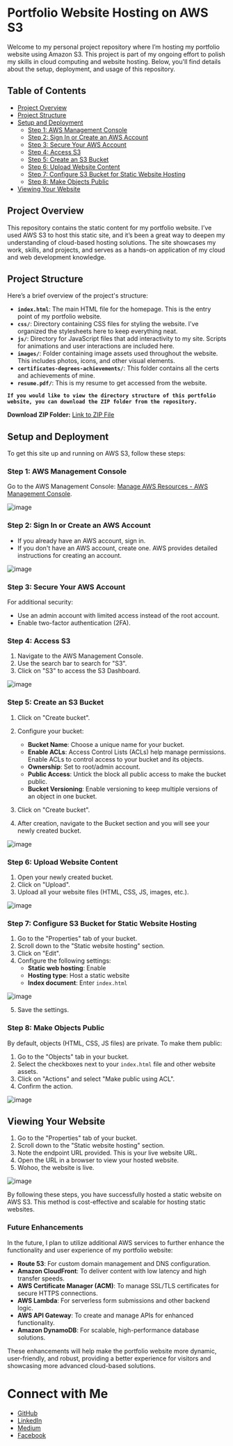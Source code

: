# Portfolio Website Hosting on AWS S3

Welcome to my personal project repository where I’m hosting my portfolio website using Amazon S3. This project is part of my ongoing effort to polish my skills in cloud computing and website hosting. Below, you'll find details about the setup, deployment, and usage of this repository.

## Table of Contents

- [Project Overview](#project-overview)
- [Project Structure](#project-structure)
- [Setup and Deployment](#setup-and-deployment)
  - [Step 1: AWS Management Console](#step-1-aws-management-console)
  - [Step 2: Sign In or Create an AWS Account](#step-2-sign-in-or-create-an-aws-account)
  - [Step 3: Secure Your AWS Account](#step-3-secure-your-aws-account)
  - [Step 4: Access S3](#step-4-access-s3)
  - [Step 5: Create an S3 Bucket](#step-5-create-an-s3-bucket)
  - [Step 6: Upload Website Content](#step-6-upload-website-content)
  - [Step 7: Configure S3 Bucket for Static Website Hosting](#step-7-configure-s3-bucket-for-static-website-hosting)
  - [Step 8: Make Objects Public](#step-8-make-objects-public)
- [Viewing Your Website](#viewing-your-website)

## Project Overview

This repository contains the static content for my portfolio website. I’ve used AWS S3 to host this static site, and it’s been a great way to deepen my understanding of cloud-based hosting solutions. The site showcases my work, skills, and projects, and serves as a hands-on application of my cloud and web development knowledge.

## Project Structure

Here’s a brief overview of the project's structure:

- **`index.html`**: The main HTML file for the homepage. This is the entry point of my portfolio website.
- **`css/`**: Directory containing CSS files for styling the website. I've organized the stylesheets here to keep everything neat.
- **`js/`**: Directory for JavaScript files that add interactivity to my site. Scripts for animations and user interactions are included here.
- **`images/`**: Folder containing image assets used throughout the website. This includes photos, icons, and other visual elements.
- **`certificates-degrees-achievements/`**: This folder contains all the certs and achievements of mine.
- **`resume.pdf/`**: This is my resume to get accessed from the website.

**`If you would like to view the directory structure of this portfolio website, you can download the ZIP folder from the repository.`**
  
  **Download ZIP Folder:** [Link to ZIP File](https://github.com/DaudCloud-sudo/portfolio-website-hosting-on-AWS-S3/blob/main/daud-portfolio-website%20content.zip)



## Setup and Deployment

To get this site up and running on AWS S3, follow these steps:

### Step 1: AWS Management Console

Go to the AWS Management Console: [Manage AWS Resources - AWS Management Console](https://aws.amazon.com/console/).

![image](https://github.com/user-attachments/assets/bd31eaa7-9474-4952-b9a9-d3549d4cc90d)

### Step 2: Sign In or Create an AWS Account

- If you already have an AWS account, sign in.
- If you don't have an AWS account, create one. AWS provides detailed instructions for creating an account.

![image](https://github.com/user-attachments/assets/c20c22b2-4c9e-4b69-a60a-818613fc7050)


### Step 3: Secure Your AWS Account

For additional security:
- Use an admin account with limited access instead of the root account.
- Enable two-factor authentication (2FA).

### Step 4: Access S3

1. Navigate to the AWS Management Console.
2. Use the search bar to search for "S3".
3. Click on "S3" to access the S3 Dashboard.

![image](https://github.com/user-attachments/assets/bd2e1a96-0fd8-44f8-b4c7-f6476b1764f0)


### Step 5: Create an S3 Bucket

1. Click on "Create bucket".
2. Configure your bucket:
   - **Bucket Name**: Choose a unique name for your bucket.
   - **Enable ACLs**: Access Control Lists (ACLs) help manage permissions. Enable ACLs to control access to your bucket and its objects.
   - **Ownership**: Set to root/admin account.
   - **Public Access**: Untick the block all public access to make the bucket public.
   - **Bucket Versioning**: Enable versioning to keep multiple versions of an object in one bucket.

3. Click on "Create bucket".
4. After creation, navigate to the Bucket section and you will see your newly created bucket.

![image](https://github.com/user-attachments/assets/b004d414-27ab-4c56-9f3b-a720100a94d8)


### Step 6: Upload Website Content

1. Open your newly created bucket.
2. Click on "Upload".
3. Upload all your website files (HTML, CSS, JS, images, etc.).

![image](https://github.com/user-attachments/assets/d5a37e5a-788d-4870-a118-417852742e92)

### Step 7: Configure S3 Bucket for Static Website Hosting

1. Go to the "Properties" tab of your bucket.
2. Scroll down to the "Static website hosting" section.
3. Click on "Edit".
4. Configure the following settings:
   - **Static web hosting**: Enable
   - **Hosting type**: Host a static website
   - **Index document**: Enter `index.html`

![image](https://github.com/user-attachments/assets/d9a79912-84a5-41d3-a460-031a761fec6d)

5. Save the settings.

### Step 8: Make Objects Public

By default, objects (HTML, CSS, JS files) are private. To make them public:

1. Go to the "Objects" tab in your bucket.
2. Select the checkboxes next to your `index.html` file and other website assets.
3. Click on "Actions" and select "Make public using ACL".
4. Confirm the action.

![image](https://github.com/user-attachments/assets/1eb94cbf-7ba9-46c6-bcb0-d3640207ac72)

## Viewing Your Website

1. Go to the "Properties" tab of your bucket.
2. Scroll down to the "Static website hosting" section.
3. Note the endpoint URL provided. This is your live website URL.
4. Open the URL in a browser to view your hosted website.
5. Wohoo, the website is live.

![image](https://github.com/user-attachments/assets/ea6abe92-a6df-426a-b1d1-5f12e470b1cb)

By following these steps, you have successfully hosted a static website on AWS S3. This method is cost-effective and scalable for hosting static websites.

### Future Enhancements

In the future, I plan to utilize additional AWS services to further enhance the functionality and user experience of my portfolio website:

- **Route 53**: For custom domain management and DNS configuration.
- **Amazon CloudFront**: To deliver content with low latency and high transfer speeds.
- **AWS Certificate Manager (ACM)**: To manage SSL/TLS certificates for secure HTTPS connections.
- **AWS Lambda**: For serverless form submissions and other backend logic.
- **AWS API Gateway**: To create and manage APIs for enhanced functionality.
- **Amazon DynamoDB**: For scalable, high-performance database solutions.

These enhancements will help make the portfolio website more dynamic, user-friendly, and robust, providing a better experience for visitors and showcasing more advanced cloud-based solutions.

# Connect with Me

- [GitHub](https://github.com/DaudCloud-sudo)
- [LinkedIn](https://www.linkedin.com/in/shahzaib-daud-computer-engineer/)
- [Medium](https://medium.com/@s.daud)
- [Facebook](https://www.facebook.com/shahzaibdaud42/)
